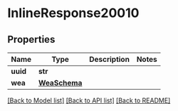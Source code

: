 # InlineResponse20010

## Properties
Name | Type | Description | Notes
------------ | ------------- | ------------- | -------------
**uuid** | **str** |  | 
**wea** | [**WeaSchema**](WeaSchema.md) |  | 

[[Back to Model list]](../README.md#documentation-for-models) [[Back to API list]](../README.md#documentation-for-api-endpoints) [[Back to README]](../README.md)


